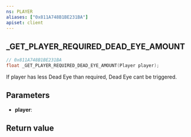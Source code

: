 ```yaml
---
ns: PLAYER
aliases: ["0x811A748B1BE231BA"]
apiset: client
---
```

## _GET_PLAYER_REQUIRED_DEAD_EYE_AMOUNT

```c
// 0x811A748B1BE231BA
float _GET_PLAYER_REQUIRED_DEAD_EYE_AMOUNT(Player player);
```

If player has less Dead Eye than required, Dead Eye cant be triggered.

## Parameters
* **player**:

## Return value

